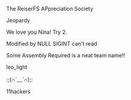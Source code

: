 The ReiserFS APpreciation Society

Jeopardy

We love you Nina!  Try 2.

Modified by NULL
SIGINT can't read

Some Assembly Required is a neat team name!!

leo_light

:;(∩´﹏`∩);:

11hackers
